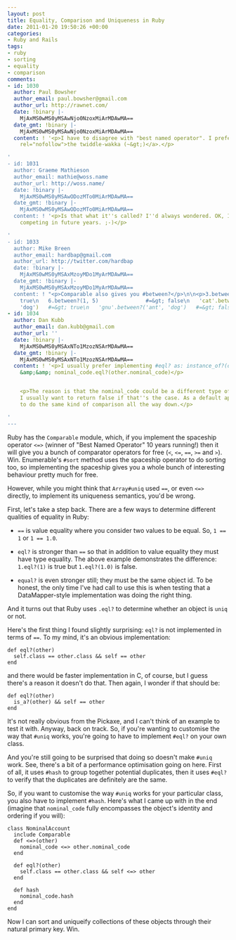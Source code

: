 ```yaml
---
layout: post
title: Equality, Comparison and Uniqueness in Ruby
date: 2011-01-20 19:50:26 +00:00
categories:
- Ruby and Rails
tags:
- ruby
- sorting
- equality
- comparison
comments:
- id: 1030
  author: Paul Bowsher
  author_email: paul.bowsher@gmail.com
  author_url: http://rawnet.com/
  date: !binary |-
    MjAxMS0wMS0yMSAwNjo0NzoxMiArMDAwMA==
  date_gmt: !binary |-
    MjAxMS0wMS0yMSAwNjo0NzoxMiArMDAwMA==
  content: ! '<p>I have to disagree with "best named operator". I prefer <a href="http://twiddlewakka.com/"
    rel="nofollow">the twiddle-wakka (~&gt;)</a>.</p>

'
- id: 1031
  author: Graeme Mathieson
  author_email: mathie@woss.name
  author_url: http://woss.name/
  date: !binary |-
    MjAxMS0wMS0yMSAwODozMTo0MiArMDAwMA==
  date_gmt: !binary |-
    MjAxMS0wMS0yMSAwODozMTo0MiArMDAwMA==
  content: ! '<p>Is that what it''s called? I''d always wondered. OK, I can see it
    competing in future years. ;-)</p>

'
- id: 1033
  author: Mike Breen
  author_email: hardbap@gmail.com
  author_url: http://twitter.com/hardbap
  date: !binary |-
    MjAxMS0wMS0yMSAxMzoyMDo1MyArMDAwMA==
  date_gmt: !binary |-
    MjAxMS0wMS0yMSAxMzoyMDo1MyArMDAwMA==
  content: ! "<p>Comparable also gives you #between?</p>\n\n<p>3.between?(1, 5)               #=&gt;
    true\n   6.between?(1, 5)               #=&gt; false\n   'cat'.between?('ant',
    'dog')   #=&gt; true\n   'gnu'.between?('ant', 'dog')   #=&gt; false</p>\n"
- id: 1034
  author: Dan Kubb
  author_email: dan.kubb@gmail.com
  author_url: ''
  date: !binary |-
    MjAxMS0wMS0yMSAxNTo1MzozNSArMDAwMA==
  date_gmt: !binary |-
    MjAxMS0wMS0yMSAxNTo1MzozNSArMDAwMA==
  content: ! '<p>I usually prefer implementing #eql? as: instance_of?(other.class)
    &amp;&amp; nominal_code.eql?(other.nominal_code)</p>


    <p>The reason is that the nominal_code could be a different type of object, and
    I usually want to return false if that''s the case. As a default approach I like
    to do the same kind of comparison all the way down.</p>

'
---
```

Ruby has the `Comparable` module, which, if you implement the spaceship operator `<=>` (winner of "Best Named Operator" 10 years running!) then it will give you a bunch of comparator operators for free (`<`, `<=`, `==`, `>=` and `>`). Win. Enumerable's `#sort` method uses the spaceship operator to do sorting too, so implementing the spaceship gives you a whole bunch of interesting behaviour pretty much for free.

However, while you might think that `Array#uniq` used `==`, or even `<=>` directly, to implement its uniqueness semantics, you'd be wrong.

First, let's take a step back. There are a few ways to determine different qualities of equality in Ruby:

* `==` is value equality where you consider two values to be equal. So, `1 == 1` or `1 == 1.0`.

* `eql?` is stronger than `==` so that in addition to value equality they must have type equality. The above example demonstrates the difference: `1.eql?(1)` is true but `1.eql?(1.0)` is false.

* `equal?` is even stronger still; they must be the same object id. To be honest, the only time I've had call to use this is when testing that a DataMapper-style implementation was doing the right thing.

And it turns out that Ruby uses `.eql?` to determine whether an object is `uniq` or not.

Here's the first thing I found slightly surprising: `eql?` is not implemented in terms of `==`. To my mind, it's an obvious implementation:

    def eql?(other)
      self.class == other.class && self == other
    end

and there would be faster implementation in C, of course, but I guess there's a reason it doesn't do that. Then again, I wonder if that should be:

    def eql?(other)
      is_a?(other) && self == other
    end

It's not really obvious from the Pickaxe, and I can't think of an example to test it with. Anyway, back on track. So, if you're wanting to customise the way that `#uniq` works, you're going to have to implement `#eql?` on your own class.

And you're still going to be surprised that doing so doesn't make `#uniq` work. See, there's a bit of a performance optimisation going on here. First of all, it uses `#hash` to group together potential duplicates, then it uses `#eql?` to verify that the duplicates are definitely are the same.

So, if you want to customise the way `#uniq` works for your particular class, you also have to implement `#hash`. Here's what I came up with in the end (imagine that `nominal_code` fully encompasses the object's identity and ordering if you will):

    class NominalAccount
      include Comparable
      def <=>(other)
        nominal_code <=> other.nominal_code
      end

      def eql?(other)
        self.class == other.class && self <=> other
      end

      def hash
        nominal_code.hash
      end
    end

Now I can sort and uniqueify collections of these objects through their natural primary key. Win.
